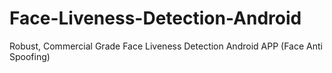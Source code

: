 # Face-Liveness-Detection-Android
Robust, Commercial Grade Face Liveness Detection Android APP (Face Anti Spoofing)
